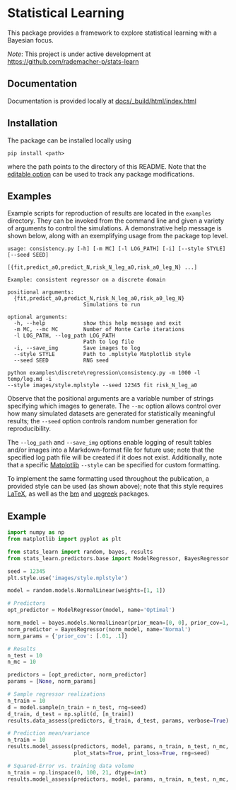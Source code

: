 # Statistical Learning
This package provides a framework to explore statistical learning with a Bayesian focus.

*Note*: This project is under active development at https://github.com/rademacher-p/stats-learn

## Documentation
Documentation is provided locally at [docs/_build/html/index.html](docs/_build/html/index.html)

## Installation
The package can be installed locally using
```
pip install <path>
```
where the path points to the directory of this README. Note that the
[editable option](https://pip.pypa.io/en/stable/cli/pip_install/) can be used to track any package modifications.

## Examples
Example scripts for reproduction of results are located in the `examples` directory. They can be invoked from the
command line and given a variety of arguments to control the simulations. A demonstrative help message is shown below,
along with an exemplifying usage from the package top level.

```
usage: consistency.py [-h] [-m MC] [-l LOG_PATH] [-i] [--style STYLE] [--seed SEED]
                      [{fit,predict_a0,predict_N,risk_N_leg_a0,risk_a0_leg_N} ...]

Example: consistent regressor on a discrete domain

positional arguments:
  {fit,predict_a0,predict_N,risk_N_leg_a0,risk_a0_leg_N}
                        Simulations to run

optional arguments:
  -h, --help            show this help message and exit
  -m MC, --mc MC        Number of Monte Carlo iterations
  -l LOG_PATH, --log_path LOG_PATH
                        Path to log file
  -i, --save_img        Save images to log
  --style STYLE         Path to .mplstyle Matplotlib style
  --seed SEED           RNG seed

```

```commandline
python examples\discrete\regression\consistency.py -m 1000 -l temp/log.md -i
--style images/style.mplstyle --seed 12345 fit risk_N_leg_a0
```

Observe that the positional arguments are a variable number of strings specifying which images to generate. The `--mc`
option allows control over how many simulated datasets are generated for statistically meaningful results; the `--seed`
option controls random number generation for reproducibility.

The `--log_path` and `--save_img` options enable logging
of result tables and/or images into a Markdown-format file for future use; note that the specified log path file will
be created if it does not exist. Additionally, note that a specific [Matplotlib](https://matplotlib.org/) `--style` can
be specified for custom formatting.

To implement the same formatting used throughout the publication, a provided style
can be used (as shown above); note that this style requires [LaTeX](https://www.latex-project.org/), as well as the
[bm](https://www.ctan.org/pkg/bm) and [upgreek](https://www.ctan.org/pkg/upgreek) packages.

## Example

```python
import numpy as np
from matplotlib import pyplot as plt

from stats_learn import random, bayes, results
from stats_learn.predictors.base import ModelRegressor, BayesRegressor

seed = 12345
plt.style.use('images/style.mplstyle')

model = random.models.NormalLinear(weights=[1, 1])

# Predictors
opt_predictor = ModelRegressor(model, name='Optimal')

norm_model = bayes.models.NormalLinear(prior_mean=[0, 0], prior_cov=1, allow_singular=True)
norm_predictor = BayesRegressor(norm_model, name='Normal')
norm_params = {'prior_cov': [.01, .1]}

# Results
n_test = 10
n_mc = 10

predictors = [opt_predictor, norm_predictor]
params = [None, norm_params]

# Sample regressor realizations
n_train = 10
d = model.sample(n_train + n_test, rng=seed)
d_train, d_test = np.split(d, [n_train])
results.data_assess(predictors, d_train, d_test, params, verbose=True)

# Prediction mean/variance
n_train = 10
results.model_assess(predictors, model, params, n_train, n_test, n_mc, stats=('mean', 'std'), verbose=True,
                     plot_stats=True, print_loss=True, rng=seed)

# Squared-Error vs. training data volume
n_train = np.linspace(0, 100, 21, dtype=int)
results.model_assess(predictors, model, params, n_train, n_test, n_mc, verbose=True, plot_loss=True, rng=seed)
```

